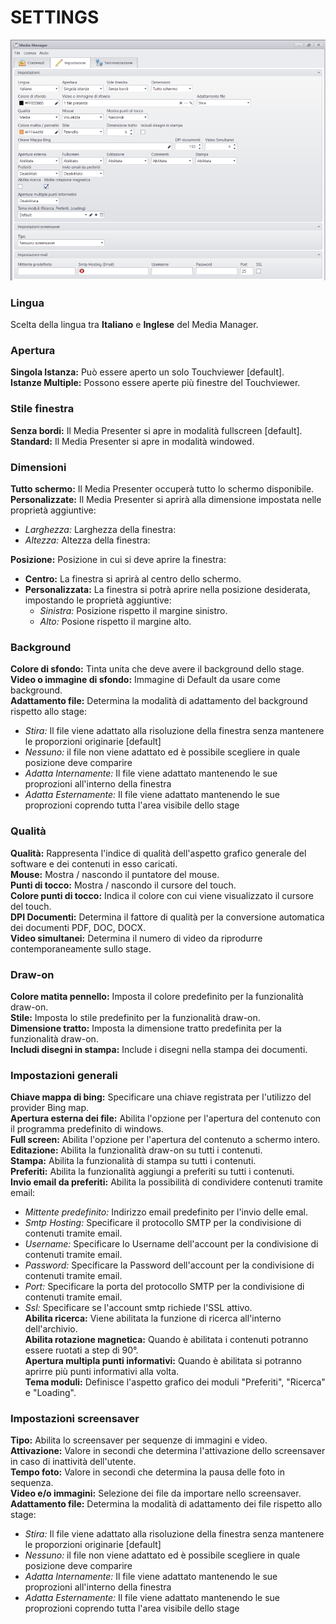 # SETTINGS
![](/img/mediamanager_settings_1.png)

### Lingua
Scelta della lingua tra __Italiano__ e __Inglese__ del Media Manager.

### Apertura
__Singola Istanza:__ Può essere aperto un solo Touchviewer [default].<br>
__Istanze Multiple:__ Possono essere aperte più finestre del Touchviewer.

### Stile finestra
__Senza bordi:__ Il Media Presenter si apre in modalità fullscreen [default].<br>
__Standard:__ Il Media Presenter si apre in modalità windowed.

### Dimensioni
__Tutto schermo:__ Il Media Presenter occuperà tutto lo schermo disponibile.<br>
__Personalizzate:__ Il Media Presenter si aprirà alla dimensione impostata nelle proprietà aggiuntive:<br>
- _Larghezza:_ Larghezza della finestra:<br>
- _Altezza:_ Altezza della finestra:<br>

__Posizione:__ Posizione in cui si deve aprire la finestra:<br>
- __Centro:__ La finestra si aprirà al centro dello schermo.<br>
- __Personalizzata:__ La finestra si potrà aprire nella posizione desiderata, impostando le proprietà aggiuntive:<br>
  - _Sinistra:_ Posizione rispetto il margine sinistro.<br>
  - _Alto:_ Posione rispetto il margine alto.

### Background
__Colore di sfondo:__ Tinta unita che deve avere il background dello stage.<br>
__Video o immagine di sfondo:__ Immagine di Default da usare come background.<br>
__Adattamento file:__ Determina la modalità di adattamento del background rispetto allo stage:<br>
  - _Stira:_ Il file viene adattato alla risoluzione della finestra senza mantenere le proporzioni originarie [default]<br>
  - _Nessuno:_ il file non viene adattato ed è possibile scegliere in quale posizione deve comparire<br>
  - _Adatta Internamente:_ Il file viene adattato mantenendo le sue proprozioni all'interno della finestra<br>
  - _Adatta Esternamente:_ Il file viene adattato mantenendo le sue proprozioni coprendo tutta l'area visibile dello stage

### Qualità
__Qualità:__ Rappresenta l'indice di qualità dell'aspetto grafico generale del software e dei contenuti in esso caricati.<br>
__Mouse:__ Mostra / nascondo il puntatore del mouse.<br>
__Punti di tocco:__ Mostra / nascondo il cursore del touch.<br>
__Colore punti di tocco:__ Indica il colore con cui viene visualizzato il cursore del touch.<br>
__DPI Documenti:__ Determina il fattore di qualità per la conversione automatica dei documenti PDF, DOC, DOCX.<br>
__Video simultanei:__ Determina il numero di video da riprodurre contemporaneamente sullo stage.

### Draw-on
__Colore matita pennello:__ Imposta il colore predefinito per la funzionalità draw-on.<br>
__Stile:__ Imposta lo stile predefinito per la funzionalità draw-on.<br>
__Dimensione tratto:__ Imposta la dimensione tratto predefinita per la funzionalità draw-on.<br>
__Includi disegni in stampa:__ Include i disegni nella stampa dei documenti.

### Impostazioni generali
__Chiave mappa di bing:__ Specificare una chiave registrata per l'utilizzo del provider Bing map.<br>
__Apertura esterna dei file:__ Abilita l'opzione per l'apertura del contenuto con il programma predefinito di windows.<br>
__Full screen:__ Abilita l'opzione per l'apertura del contenuto a schermo intero.<br>
__Editazione:__ Abilita la funzionalità draw-on su tutti i contenuti.<br>
__Stampa:__ Abilita la funzionalità di stampa su tutti i contenuti.<br>
__Preferiti:__ Abilita la funzionalità aggiungi a preferiti su tutti i contenuti.<br>
__Invio email da preferiti:__ Abilita la possibilità di condividere contenuti tramite email:<br>
- _Mittente predefinito:_ Indirizzo email predefinito per l'invio delle emal.<br>
- _Smtp Hosting:_ Specificare il protocollo SMTP per la condivisione di contenuti tramite email.<br>
- _Username:_ Specificare lo Username dell'account per la condivisione di contenuti tramite email.<br>
- _Password:_ Specificare la Password dell'account per la condivisione di contenuti tramite email.<br>
- _Port:_ Specificare la porta del protocollo SMTP per la condivisione di contenuti tramite email.<br>
- _Ssl:_ Specificare se l'account smtp richiede l'SSL attivo.<br>
__Abilita ricerca:__ Viene abilitata la funzione di ricerca all'interno dell'archivio.<br>
__Abilita rotazione magnetica:__ Quando è abilitata i contenuti potranno essere ruotati a step di 90°.<br>
__Apertura multipla punti informativi:__ Quando è abilitata si potranno aprirre più punti informativi alla volta.<br>
__Tema moduli:__ Definisce l'aspetto grafico dei moduli "Preferiti", "Ricerca" e "Loading".

### Impostazioni screensaver

__Tipo:__ Abilita lo screensaver per sequenze di immagini e video.<br>
__Attivazione:__ Valore in secondi che determina l'attivazione dello screensaver in caso di inattività dell'utente.<br>
__Tempo foto:__ Valore in secondi che determina la pausa delle foto in sequenza.<br>
__Video e/o immagini:__ Selezione dei file da importare nello screensaver.<br>
__Adattamento file:__ Determina la modalità di adattamento dei file rispetto allo stage:<br>
  - _Stira:_ Il file viene adattato alla risoluzione della finestra senza mantenere le proporzioni originarie [default]<br>
  - _Nessuno:_ il file non viene adattato ed è possibile scegliere in quale posizione deve comparire<br>
  - _Adatta Internamente:_ Il file viene adattato mantenendo le sue proprozioni all'interno della finestra<br>
  - _Adatta Esternamente:_ Il file viene adattato mantenendo le sue proprozioni coprendo tutta l'area visibile dello stage
